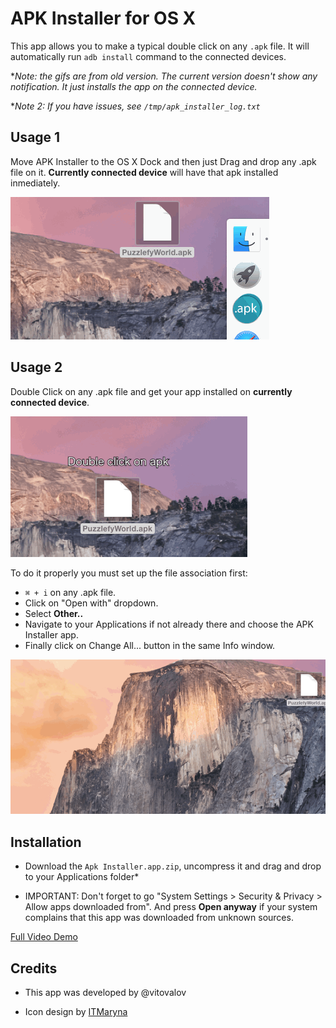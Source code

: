 # APK Installer for OS X
This app allows you to make a typical double click on any `.apk` file. It will automatically run `adb install` command to the connected devices.

**Note: the gifs are from old version. The current version doesn't show any notification. It just installs the app on the connected device.*

**Note 2: If you have issues, see `/tmp/apk_installer_log.txt`*

## Usage 1
Move APK Installer to the OS X Dock and then just Drag and drop any .apk file on it. **Currently connected device** will have that apk installed inmediately.

![](img/demo_drag_and_drop.gif)

## Usage 2
Double Click on any .apk file and get your app installed on **currently connected device**.

![](img/demo_double_click.gif)

To do it properly you must set up the file association first:

* `⌘ + i` on any .apk file.
* Click on "Open with" dropdown.
* Select **Other..**
* Navigate to your Applications if not already there and choose the APK Installer app.
* Finally click on Change All... button in the same Info window.

![](img/demo_create_association.gif)

## Installation

* Download the `Apk Installer.app.zip`, uncompress it and drag and drop to your Applications folder* 

* IMPORTANT: Don't forget to go "System Settings > Security & Privacy > Allow apps downloaded from". And press **Open anyway** if your system complains that this app was downloaded from unknown sources. 



[Full Video Demo](https://www.youtube.com/watch?v=q-AqVJGGezY)

## Credits

* This app was developed by @vitovalov

* Icon design by [ITMaryna](https://www.behance.net/ITMaryna)
